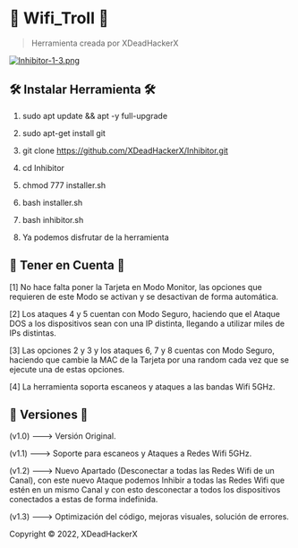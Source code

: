 # 🧌 Wifi_Troll 🧌

> Herramienta creada por XDeadHackerX

[![Inhibitor-1-3.png](https://i.postimg.cc/sfNstwF1/Inhibitor-1-3.png)](https://postimg.cc/qgyPKcvd)


## 🛠 Instalar Herramienta 🛠

1) sudo apt update && apt -y full-upgrade

2) sudo apt-get install git

3) git clone https://github.com/XDeadHackerX/Inhibitor.git

4) cd Inhibitor

5) chmod 777 installer.sh

6) bash installer.sh

7) bash inhibitor.sh

8) Ya podemos disfrutar de la herramienta

## 🎲 Tener en Cuenta 🎲

[1] No hace falta poner la Tarjeta en Modo Monitor, las opciones que requieren de este Modo se activan y se desactivan de forma automática.

[2] Los ataques 4 y 5 cuentan con Modo Seguro, haciendo que el Ataque DOS a los dispositivos sean con una IP distinta, llegando a utilizar miles de IPs distintas.

[3] Las opciones 2 y 3 y los ataques 6, 7 y 8 cuentas con Modo Seguro, haciendo que cambie la MAC de la Tarjeta por una random cada vez que se ejecute una de estas opciones.

[4] La herramienta soporta escaneos y ataques a las bandas Wifi 5GHz.

## 🔎 Versiones 🔎

(v1.0) --->   Versión Original.

(v1.1) --->   Soporte para escaneos y Ataques a Redes Wifi 5GHz.

(v1.2) --->   Nuevo Apartado (Desconectar a todas las Redes Wifi de un Canal), con este nuevo Ataque podemos Inhibir a todas las Redes Wifi que estén en un mismo Canal y con esto desconectar a todos los dispositivos conectados a estas de forma indefinida.

(v1.3) --->   Optimización del código, mejoras visuales, solución de errores.

Copyright © 2022, XDeadHackerX
